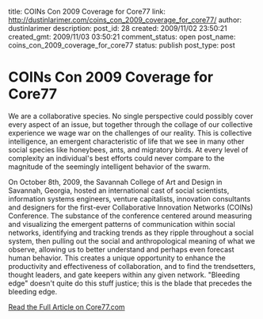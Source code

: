 title: COINs Con 2009 Coverage for Core77
link: http://dustinlarimer.com/coins_con_2009_coverage_for_core77/
author: dustinlarimer
description: 
post_id: 28
created: 2009/11/02 23:50:21
created_gmt: 2009/11/03 03:50:21
comment_status: open
post_name: coins_con_2009_coverage_for_core77
status: publish
post_type: post

# COINs Con 2009 Coverage for Core77

We are a collaborative species. No single perspective could possibly cover every aspect of an issue, but together through the collage of our collective experience we wage war on the challenges of our reality. This is collective intelligence, an emergent characteristic of life that we see in many other social species like honeybees, ants, and migratory birds. At every level of complexity an individual's best efforts could never compare to the magnitude of the seemingly intelligent behavior of the swarm.

On October 8th, 2009, the Savannah College of Art and Design in Savannah, Georgia, hosted an international cast of social scientists, information systems engineers, venture capitalists, innovation consultants and designers for the first-ever Collaborative Innovation Networks (COINs) Conference. The substance of the conference centered around measuring and visualizing the emergent patterns of communication within social networks, identifying and tracking trends as they ripple throughout a social system, then pulling out the social and anthropological meaning of what we observe, allowing us to better understand and perhaps even forecast human behavior. This creates a unique opportunity to enhance the productivity and effectiveness of collaboration, and to find the trendsetters, thought leaders, and gate keepers within any given network. "Bleeding edge" doesn't quite do this stuff justice; this is the blade that precedes the bleeding edge.

[Read the Full Article on Core77.com](http://www.core77.com/blog/featured_items/coins_2009_reflections_on_the_first-ever_conference_on_collaborative_innovation_networks_15086.asp)